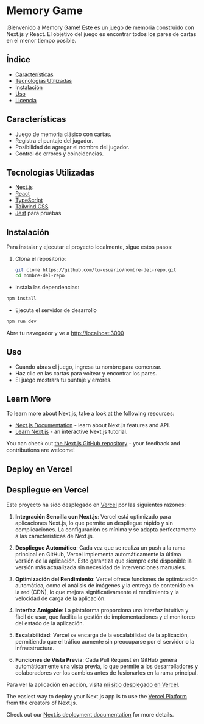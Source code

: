 # Memory Game

¡Bienvenido a Memory Game! Este es un juego de memoria construido con Next.js y React. El objetivo del juego es encontrar todos los pares de cartas en el menor tiempo posible.

## Índice

- [Características](#características)
- [Tecnologías Utilizadas](#tecnologías-utilizadas)
- [Instalación](#instalación)
- [Uso](#uso)
- [Licencia](#licencia)

## Características

- Juego de memoria clásico con cartas.
- Registra el puntaje del jugador.
- Posibilidad de agregar el nombre del jugador.
- Control de errores y coincidencias.

## Tecnologías Utilizadas

- [Next.js](https://nextjs.org/)
- [React](https://reactjs.org/)
- [TypeScript](https://www.typescriptlang.org/)
- [Tailwind CSS](https://tailwindcss.com/)
- [Jest](https://jestjs.io/) para pruebas

## Instalación

Para instalar y ejecutar el proyecto localmente, sigue estos pasos:

1. Clona el repositorio:

   ```bash
   git clone https://github.com/tu-usuario/nombre-del-repo.git
   cd nombre-del-repo


- Instala las dependencias:

```bash
npm install
```

- Ejecuta el servidor de desarrollo
```bash
npm run dev
```

Abre tu navegador y ve a [http://localhost:3000](http://localhost:3000)

## Uso

- Cuando abras el juego, ingresa tu nombre para comenzar.
- Haz clic en las cartas para voltear y encontrar los pares.
- El juego mostrará tu puntaje y errores.



## Learn More

To learn more about Next.js, take a look at the following resources:

- [Next.js Documentation](https://nextjs.org/docs) - learn about Next.js features and API.
- [Learn Next.js](https://nextjs.org/learn) - an interactive Next.js tutorial.

You can check out [the Next.js GitHub repository](https://github.com/vercel/next.js) - your feedback and contributions are welcome!

## Deploy en Vercel


## Despliegue en Vercel

Este proyecto ha sido desplegado en [Vercel](https://vercel.com/) por las siguientes razones:

1. **Integración Sencilla con Next.js**: Vercel está optimizado para aplicaciones Next.js, lo que permite un despliegue rápido y sin complicaciones. La configuración es mínima y se adapta perfectamente a las características de Next.js.

2. **Despliegue Automático**: Cada vez que se realiza un push a la rama principal en GitHub, Vercel implementa automáticamente la última versión de la aplicación. Esto garantiza que siempre esté disponible la versión más actualizada sin necesidad de intervenciones manuales.

3. **Optimización del Rendimiento**: Vercel ofrece funciones de optimización automática, como el análisis de imágenes y la entrega de contenido en la red (CDN), lo que mejora significativamente el rendimiento y la velocidad de carga de la aplicación.

4. **Interfaz Amigable**: La plataforma proporciona una interfaz intuitiva y fácil de usar, que facilita la gestión de implementaciones y el monitoreo del estado de la aplicación.

5. **Escalabilidad**: Vercel se encarga de la escalabilidad de la aplicación, permitiendo que el tráfico aumente sin preocuparse por el servidor o la infraestructura.

6. **Funciones de Vista Previa**: Cada Pull Request en GitHub genera automáticamente una vista previa, lo que permite a los desarrolladores y colaboradores ver los cambios antes de fusionarlos en la rama principal.

Para ver la aplicación en acción, visita [mi sitio desplegado en Vercel](https://memory-one-coral.vercel.app/).


The easiest way to deploy your Next.js app is to use the [Vercel Platform](https://vercel.com/new?utm_medium=default-template&filter=next.js&utm_source=create-next-app&utm_campaign=create-next-app-readme) from the creators of Next.js.

Check out our [Next.js deployment documentation](https://nextjs.org/docs/app/building-your-application/deploying) for more details.
